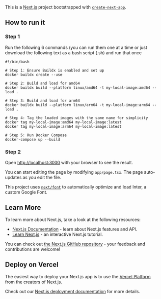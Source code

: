 This is a [Next.js](https://nextjs.org/) project bootstrapped with [`create-next-app`](https://github.com/vercel/next.js/tree/canary/packages/create-next-app).

## How to run it

### Step 1

Run the following 6 commands (you can run them one at a time or just download the following text as a bash script (.sh) and run that once

```
#!/bin/bash

# Step 1: Ensure Buildx is enabled and set up
docker buildx create --use

# Step 2: Build and load for amd64
docker buildx build --platform linux/amd64 -t my-local-image:amd64 --load .

# Step 3: Build and load for arm64
docker buildx build --platform linux/arm64 -t my-local-image:arm64 --load .

# Step 4: Tag the loaded images with the same name for simplicity
docker tag my-local-image:amd64 my-local-image:latest
docker tag my-local-image:arm64 my-local-image:latest

# Step 5: Run Docker Compose
docker-compose up --build
```

### Step 2

Open [http://localhost:3000](http://localhost:3000) with your browser to see the result.

You can start editing the page by modifying `app/page.tsx`. The page auto-updates as you edit the file.

This project uses [`next/font`](https://nextjs.org/docs/basic-features/font-optimization) to automatically optimize and load Inter, a custom Google Font.

## Learn More

To learn more about Next.js, take a look at the following resources:

- [Next.js Documentation](https://nextjs.org/docs) - learn about Next.js features and API.
- [Learn Next.js](https://nextjs.org/learn) - an interactive Next.js tutorial.

You can check out [the Next.js GitHub repository](https://github.com/vercel/next.js/) - your feedback and contributions are welcome!

## Deploy on Vercel

The easiest way to deploy your Next.js app is to use the [Vercel Platform](https://vercel.com/new?utm_medium=default-template&filter=next.js&utm_source=create-next-app&utm_campaign=create-next-app-readme) from the creators of Next.js.

Check out our [Next.js deployment documentation](https://nextjs.org/docs/deployment) for more details.

